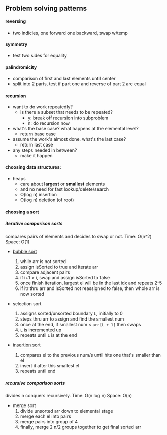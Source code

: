 ## Problem solving patterns

#### reversing
- two indicies, one forward one backward, swap w/temp

#### symmetry
- test two sides for equality

#### palindromicity
- comparison of first and last elements until center
- split into 2 parts, test if part one and reverse of part 2 are equal

#### recursion
- want to do work repeatedly?
  - is there a subset that needs to be repeated?
    - y: break off recursion into subproblem
    - n: do recursion now
- what's the base case? what happens at the elemental level?
  - return base case
- assume the work's almost done. what's the last case?
  - return last case
- any steps needed in between?
  - make it happen

#### choosing data structures:
- heaps
  - care about **largest** or **smallest** elements
  - and no need for fast lookup/delete/search
  - O(log n) insertion
  - O(log n) deletion (of root)

#### choosing a sort
##### iterative comparison sorts
compares pairs of elements and decides to swap or not.
Time: O(n^2)
Space: O(1)
- [bubble sort](sorts/bubblesort.js)
  1. while arr is not sorted
  2. assign isSorted to true and iterate arr
  3. compare adjacent pairs
  4. if i+1 > i, swap and assign isSorted to false
  5. once finish iteration, largest el will be in the last idx and repeats 2-5
  6. if itr thru arr and isSorted not reassigned to false, then whole arr is now sorted

- selection sort
  1. assigns sorted/unsorted boundary `L`, initially to 0
  2. steps thru arr to assign and find the smallest num
  3. once at the end, if smallest num <  `arr[L + 1]` then swaps
  4. `L` is incremented up
  5. repeats until `L` is at the end

- [insertion sort](sorts/insertion.js)
  1. compares el to the previous num/s until hits one that's smaller than el
  2. insert it after this smallest el
  3. repeats until end

##### recursive comparison sorts
divides n conquers recursively.
Time: O(n log n)
Space: O(n)

- merge sort
  1. divide unsorted arr down to elemental stage
  2. merge each el into pairs
  3. merge pairs into group of 4
  4. finally, merge 2 n/2 groups together to get final sorted arr

